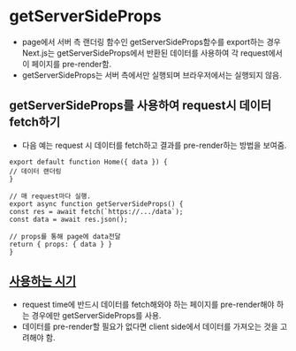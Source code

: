 # getServerSideProps

- page에서 서버 측 랜더링 함수인 getServerSideProps함수를 export하는 경우 Next.js는 getServerSideProps에서 반환된 데이터를 사용하여 각 request에서 이 페이지를 pre-render함.
- getServerSideProps는 서버 측에서만 실행되며 브라우저에서는 실행되지 않음.

## getServerSideProps를 사용하여 request시 데이터 fetch하기

- 다음 예는 request 시 데이터를 fetch하고 결과를 pre-render하는 방법을 보여줌.

```
export default function Home({ data }) {
// 데이터 랜더링
}

// 매 request마다 실행.
export async function getServerSideProps() {
const res = await fetch(`https://.../data`);
const data = await res.json();

// props를 통해 page에 data전달
return { props: { data } }
}
```

## <a href="https://nextjs.org/docs/basic-features/data-fetching/get-server-side-props">사용하는 시기</a>

- request time에 반드시 데이터를 fetch해와야 하는 페이지를 pre-render해야 하는 경우에만 getServerSideProps를 사용.
- 데이터를 pre-render할 필요가 없다면 client side에서 데이터를 가져오는 것을 고려해야 함.

